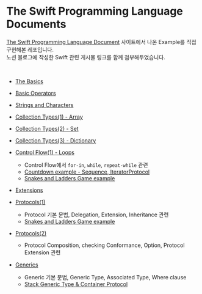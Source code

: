 # The Swift Programming Language Documents

[The Swift Programming Language Document](https://docs.swift.org/swift-book/documentation/the-swift-programming-language) 사이트에서 나온 Example를 직접 구현해본 레포입니다.<br>
노션 블로그에 작성한 Swift 관련 게시물 링크를 함께 첨부해두었습니다.

<br>

- [The Basics](https://yoonah-dev.oopy.io/fe99804c-c60e-4024-8e83-5b834302435a) <br>
- [Basic Operators](https://yoonah-dev.oopy.io/1660b202-1091-4172-81a6-1e19dd2eb376) <br>
- [Strings and Characters](https://yoonah-dev.oopy.io/0dbe8e3f-24f7-40e1-a412-f47b717869a2) <br>
- [Collection Types(1) - Array](https://yoonah-dev.oopy.io/f382baa5-32c8-4d6c-a446-91b5b870a283) <br>
- [Collection Types(2) - Set](https://yoonah-dev.oopy.io/b7ce1280-c0fd-40ad-8ae5-ad54f1946469) <br>
- [Collection Types(3) - Dictionary](https://yoonah-dev.oopy.io/66620ac8-d64d-4689-88ff-bc4a675f4129) <br>
- [Control Flow(1) - Loops](https://yoonah-dev.oopy.io/0091f7f4-7f47-471b-b9ad-6569f8af6568) 
  * Control Flow에서 `for-in`, `while`, `repeat-while` 관련
  * [Countdown example - Sequence, IteratorProtocol](https://github.com/YoonAh-dev/The-Swift-Programming-Language-Documents/blob/main/Control-Flow/ControlFlow.playground/Sources/Countdown.swift)
  * [Snakes and Ladders Game example](https://github.com/YoonAh-dev/The-Swift-Programming-Language-Documents/blob/main/Control-Flow/ControlFlow.playground/Sources/While.swift) <br>
  
- [Extensions](https://yoonah-dev.oopy.io/817a777f-b1de-48ce-8126-0f21573fc8fd) <br>
- [Protocols(1)](https://yoonah-dev.oopy.io/4e0e037b-1350-4c96-b9e1-65dc03c56447) 
  * Protocol 기본 문법, Delegation, Extension, Inheritance 관련
  * [Snakes and Ladders Game example](https://github.com/YoonAh-dev/The-Swift-Programming-Language-Documents/tree/main/Protocol/SnakesAndLadders.playground) <br>
- [Protocols(2)](https://yoonah-dev.oopy.io/cfb139c4-9d92-4f80-bcef-d8c2b034c2c7) 
  * Protocol Composition, checking Conformance, Option, Protocol Extension 관련 <br>
- [Generics](https://yoonah-dev.oopy.io/fc9d6ebb-39e6-43ba-bf3a-59b46bc6b21a)
  * Generic 기본 문법, Generic Type, Associated Type, Where clause
  * [Stack Generic Type & Container Protocol](https://github.com/YoonAh-dev/The-Swift-Programming-Language-Documents/tree/main/Generic/Stack)
